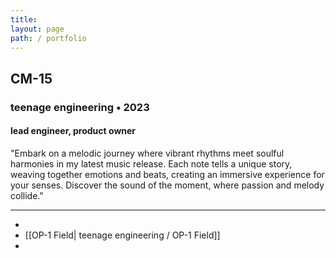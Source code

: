 ```yaml
---
title: 
layout: page
path: / portfolio
---
```


## CM-15
### teenage engineering • 2023
#### lead engineer, product owner  
"Embark on a melodic journey where vibrant rhythms meet soulful harmonies in my latest music release. Each note tells a unique story, weaving together emotions and beats, creating an immersive experience for your senses. Discover the sound of the moment, where passion and melody collide."

- - -



- 
- [[OP-1 Field| teenage engineering / OP-1 Field]]
- 